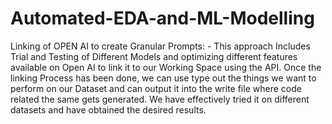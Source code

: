 # Automated-EDA-and-ML-Modelling
Linking of OPEN AI to create Granular Prompts: - This approach Includes Trial and Testing of Different Models and optimizing different features available on Open AI to link it to our Working Space using the API. Once the linking Process has been done, we can use type out the things we want to perform on our Dataset and can output it into the write file where code related the same gets generated. We have effectively tried it on different datasets and have obtained the desired results.
